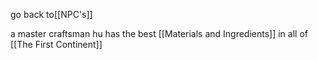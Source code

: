 go back to[[NPC's]]

a master craftsman hu has the best [[Materials and Ingredients]] in all of [[The First Continent]]